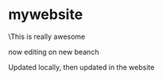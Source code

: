 # mywebsite
\This is really awesome

now editing on new beanch

Updated locally, then updated in the website
